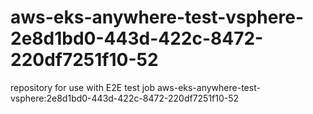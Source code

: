# aws-eks-anywhere-test-vsphere-2e8d1bd0-443d-422c-8472-220df7251f10-52
repository for use with E2E test job aws-eks-anywhere-test-vsphere:2e8d1bd0-443d-422c-8472-220df7251f10-52
